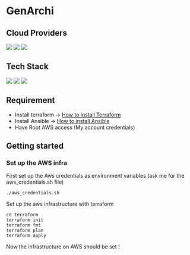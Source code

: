 # GenArchi
## Cloud Providers
<img src="https://img.shields.io/badge/Amazon_AWS-FF9900?style=for-the-badge&logo=amazonaws&logoColor=white" />
<img src="https://img.shields.io/badge/Google_Cloud-4285F4?style=for-the-badge&logo=google-cloud&logoColor=white" />
<img src="https://img.shields.io/badge/Openstack-%23f01742.svg?style=for-the-badge&logo=openstack&logoColor=white"/>

## Tech Stack
<img src="https://img.shields.io/badge/Terraform-7B42BC?style=for-the-badge&logo=terraform&logoColor=white" />

<img src="https://img.shields.io/badge/Ansible-000000?style=for-the-badge&logo=ansible&logoColor=white" />

<img src="https://img.shields.io/badge/Shell_Script-121011?style=for-the-badge&logo=gnu-bash&logoColor=white" />

## Requirement 
- Install terraform -> [How to install Terraform](https://developer.hashicorp.com/terraform/tutorials/aws-get-started/install-cli)
- Install Ansible -> [How to install Ansible](https://docs.ansible.com/ansible/latest/installation_guide/intro_installation.html) 
- Have Root AWS access (My account credentials)

## Getting started

### Set up the AWS infra
First set up the Aws credentials as environment variables (ask me for the aws_credentials.sh file)
```
./aws_credentials.sh
```

Set up the aws infrastructure with terraform
```
cd terraform
terraform init
terraform fmt
terraform plan 
terraform apply
```

Now the infrastructure on AWS should be set ! 
